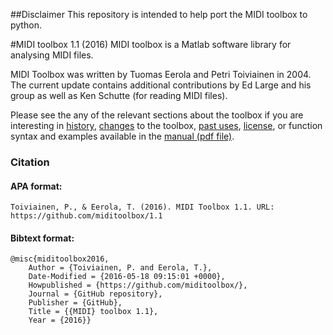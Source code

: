 ##Disclaimer
This repository is intended to help port the MIDI toolbox to python.

#MIDI toolbox 1.1 (2016)
MIDI toolbox is a Matlab software library for analysing MIDI files.

MIDI Toolbox was written by Tuomas Eerola and Petri Toiviainen in 2004. The current update contains additional contributions by Ed Large and his group as well as Ken Schutte (for reading MIDI files).

Please see the any of the relevant sections about the toolbox if you are interesting in [history](about.md), [changes](changes.md) to the toolbox, [past uses](past_uses.md), [license](license.md), or function syntax and examples available in the [manual (pdf file)](documentation/MIDItoolbox1.1_manual.pdf).

### Citation

#### APA format:

    Toiviainen, P., & Eerola, T. (2016). MIDI Toolbox 1.1. URL: https://github.com/miditoolbox/1.1

#### Bibtext format:

    @misc{miditoolbox2016,
        Author = {Toiviainen, P. and Eerola, T.},
        Date-Modified = {2016-05-18 09:15:01 +0000},
        Howpublished = {https://github.com/miditoolbox/},
        Journal = {GitHub repository},
        Publisher = {GitHub},
        Title = {{MIDI} toolbox 1.1},
        Year = {2016}}

